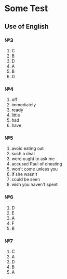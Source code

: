 # Some Test

## Use of English

### №3

1. C
2. B
3. D
4. A
5. B
6. D

### №4
1. off
2. immediately
3. ready
4. little
5. had
6. have

### №5
1. avoid eating out
2. such a deal
3. were ought to ask me
4. accused Paul of cheating
5. won't come unless you
6. if she wasn't
7. could be seen
8. wish you haven't spent

### №6
1. D
2. E
3. A
4. F
5. B

### №7
1. C
2. A
3. D
4. B
5. A